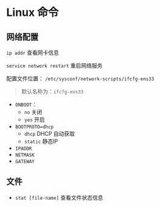 # Linux 命令

## 网络配置

`ip addr` 查看网卡信息

`service network restart` 重启网络服务

配置文件位置： `/etc/sysconf/network-scripts/ifcfg-ens33`

> 默认名称为：`ifcfg-ens33`

* `ONBOOT`：
  * `no` 关闭
  * `yes` 开启
* `BOOTPROTO=dhcp`
  * `dhcp` DHCP 自动获取
  * `static` 静态IP
* `IPADDR`
* `NETMASK`
* `GATEWAY`

## 文件

* `stat [file-name]` 查看文件状态信息
